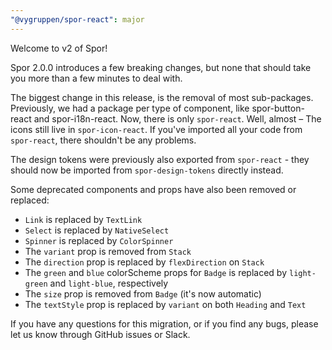 ```yaml
---
"@vygruppen/spor-react": major
---
```


Welcome to v2 of Spor!

Spor 2.0.0 introduces a few breaking changes, but none that should take you more than a few minutes to deal with.

The biggest change in this release, is the removal of most sub-packages. Previously, we had a package per type of component, like spor-button-react and spor-i18n-react. Now, there is only `spor-react`. Well, almost – The icons still live in `spor-icon-react`. If you've imported all your code from `spor-react`, there shouldn't be any problems.

The design tokens were previously also exported from `spor-react` - they should now be imported from `spor-design-tokens` directly instead.

Some deprecated components and props have also been removed or replaced:

- `Link` is replaced by `TextLink`
- `Select` is replaced by `NativeSelect`
- `Spinner` is replaced by `ColorSpinner`
- The `variant` prop is removed from `Stack`
- The `direction` prop is replaced by `flexDirection` on `Stack`
- The `green` and `blue` colorScheme props for `Badge` is replaced by `light-green` and `light-blue`, respectively
- The `size` prop is removed from `Badge` (it's now automatic)
- The `textStyle` prop is replaced by `variant` on both `Heading` and `Text`

If you have any questions for this migration, or if you find any bugs, please let us know through GitHub issues or Slack.
